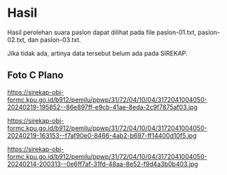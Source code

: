 # Hasil

Hasil perolehan suara paslon dapat dilihat pada file paslon-01.txt, paslon-02.txt, dan paslon-03.txt.

Jika tidak ada, artinya data tersebut belum ada pada SIREKAP.

## Foto C Plano

https://sirekap-obj-formc.kpu.go.id/b912/pemilu/ppwp/31/72/04/10/04/3172041004050-20240219-195852--86e897ff-e9cb-41ae-8eda-2c9f7875af03.jpg

https://sirekap-obj-formc.kpu.go.id/b912/pemilu/ppwp/31/72/04/10/04/3172041004050-20240219-163153--f7af90e0-8466-4ab2-b697-ff14400d10f5.jpg

https://sirekap-obj-formc.kpu.go.id/b912/pemilu/ppwp/31/72/04/10/04/3172041004050-20240214-200313--0e6ff7af-31fd-48aa-8e52-f9d4a3b0b403.jpg
